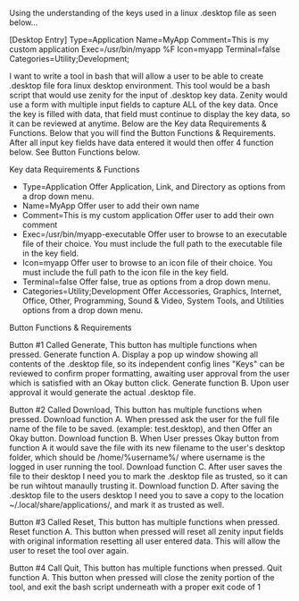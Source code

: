 Using the understanding of the keys used in a linux .desktop file as seen below...

[Desktop Entry]
Type=Application
Name=MyApp
Comment=This is my custom application
Exec=/usr/bin/myapp %F
Icon=myapp
Terminal=false
Categories=Utility;Development;

I want to write a tool in bash that will allow a user to be able to create .desktop file fora linux desktop environment.  This tool would be a bash script that would use zenity for the input of .desktop key data.  Zenity would use a form with multiple input fields to capture ALL of the key data.  Once the key is filled with data, that field must continue to display the key data, so it can be reviewed at anytime.  Below are the Key data Requirements & Functions.  Below that you will find the Button Functions & Requirements.  After all input key fields have data entered it would then offer 4 function below.  See Button Functions below.

Key data Requirements & Functions

* Type=Application            Offer Application, Link, and Directory as options from a drop down menu.
* Name=MyApp                Offer user to add their own name
* Comment=This is my custom application    Offer user to add their own comment
* Exec=/usr/bin/myapp-executable    Offer user to browse to an executable file of their choice.  You must include the full path to the executable file in the key field.
* Icon=myapp                Offer user to browse to an icon file of their choice.  You must include the full path to the icon file in the key field.
* Terminal=false            Offer false, true as options from a drop down menu.
* Categories=Utility;Development    Offer Accessories, Graphics, Internet, Office, Other, Programming, Sound & Video, System Tools, and Utilities options from a drop down menu.

Button Functions & Requirements

Button #1 Called Generate, This button has multiple functions when pressed.
    Generate function A.       Display a pop up window showing all contents of the .desktop file, so its independent config lines "Keys" can be reviewed to confirm proper formatting, awaiting user approval from the user which is satisfied with an Okay button click. 
    Generate function B.    Upon user approval it would generate the actual .desktop file.

Button #2 Called Download, This button has multiple functions when pressed.
    Download function A.    When pressed ask the user for the full file name of the file to be saved. (example:  test.desktop), and then Offer an Okay button.
    Download function B.    When User presses Okay button from function A it would save the file with its new filename to the user's desktop folder, which should be /home/%username%/ where username is the logged in user running the tool.
    Download function C.    After user saves the file to their desktop I need you to mark the .desktop file as trusted, so it can be run wihtout manaully trusting it.
    Download function D.    After saving the .desktop file to the users desktop I need you to save a copy to the location ~/.local/share/applications/, and mark it as trusted as well.

Button #3 Called Reset, This button has multiple functions when pressed.
    Reset function A.    This button when pressed will reset all zenity input fields with original information resetting all user entered data.  This will allow the user to reset the tool over again.

Button #4 Call Quit, This button has multiple functions when pressed.
    Quit function A.    This button when pressed will close the zenity portion of the tool, and exit the bash script underneath with a proper exit code of 1 
